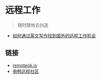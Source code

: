 # 远程工作

> 随时随地去创造

- [如何通过英文写作找到国外的远程工作机会](./articles/how-to-get-a-remote-job-by-writing-in-english.md)
## 链接

- [remoteok.io](https://remoteok.io/remote-jobs)
- [电鸭远程社区](https://eleduck.com/)